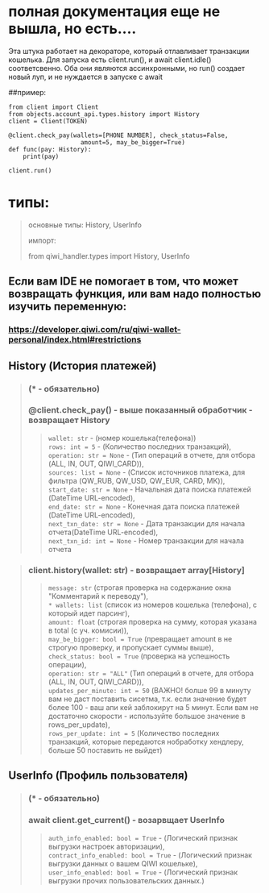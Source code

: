 #  полная документация еще не вышла, но есть....

Эта штука работает на декораторе, который отлавливает транзакции кошелька.
Для запуска есть client.run(), и await client.idle() соответсвенно. Оба они являются ассинхронными, но run()
создает новый луп, и не нуждается в запуске с await


##пример:

```
from client import Client
from objects.account_api.types.history import History
client = Client(TOKEN)

@client.check_pay(wallets=[PHONE NUMBER], check_status=False, 
                    amount=5, may_be_bigger=True)
def func(pay: History):
    print(pay)

client.run()
```

# типы:
> основные типы:
> History, UserInfo
> 
> импорт:
> 
> from qiwi_handler.types import History, UserInfo
> 
## Если вам IDE не помогает в том, что может возвращать функция, или вам надо полностью изучить переменную:
### https://developer.qiwi.com/ru/qiwi-wallet-personal/index.html#restrictions
## History (История платежей)

> ### (* - обязательно)
> 
> ### @client.check_pay() - выше показанный обработчик - возвращает History
>
> > `wallet: str` - (номер кошелька(телефона))\
> `rows: int = 5` - (Количество последних транзакций),\
> `operation: str = None` - (Тип операций в отчете, для отбора (ALL, IN, OUT, QIWI_CARD)), \
> `sources: list = None` - (Список источников платежа, для фильтра (QW_RUB, QW_USD, QW_EUR, CARD, MK)),\
> `start_date: str = None` - Начальная дата поиска платежей (DateTime URL-encoded), \
> `end_date: str = None` - Конечная дата поиска платежей (DateTime URL-encoded),\
> `next_txn_date: str = None` - Дата транзакции для начала отчета(DateTime URL-encoded), \
> `next_txn_id: int = None` - Номер транзакции для начала отчета

>  ### client.history(wallet: str) - возвращает array[History]
>
> > `message: str` (строгая проверка на содержание окна "Комментарий к переводу"),\
> `* wallets: list` (список из номеров кошелька (телефона), с который идет парсинг), \
>`amount: float` (строгая проверка на сумму, которая указана в total (с уч. комисии)), \
>`may_be_bigger: bool = True` (превращает amount в не строгую проверку, и пропускает суммы выше), \
>`check_status: bool = True` (проверка на успешность операции),\
> `operation: str = "ALL"` (Тип операций в отчете, для отбора (ALL, IN, OUT, QIWI_CARD)),\
> `updates_per_minute: int = 50` (ВАЖНО! болше 99 в минуту вам не даст поставить сисетма, т.к. если значение
> будет более 100 - ваш апи кей заблокирут на 5 минут. Если вам не достаточно скорости - используйте большое значение
> в rows_per_update), \
> `rows_per_update: int = 5` (Количество последних транзакций, которые передаются нобработку хендлеру,
> больше 50 поставить не выйдет) 

## UserInfo (Профиль пользователя)
> ### (* - обязательно)
> 
> ### await client.get_current() - возарвщает UserInfo
> 
> >`auth_info_enabled: bool = True` - (Логический признак выгрузки настроек авторизации), \
> `contract_info_enabled: bool = True` - (Логический признак выгрузки данных о вашем QIWI кошельке), \
> `user_info_enabled: bool = True` - (Логический признак выгрузки прочих пользовательских данных.)